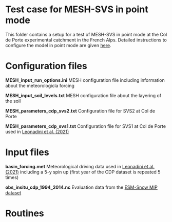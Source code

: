 # Test case for MESH-SVS in point mode

This folder contains a setup for a test of MESH-SVS in  point mode at the Col de Porte experimental catchment in the French Alps. Detailed instructions to configure the model in point mode are given [here](https://wiki.usask.ca/pages/viewpage.action?pageId=1716094475). 

# Configuration files

**MESH_input_run_options.ini**  MESH configuration file including information about the meteorologicla forcing

**MESH_input_soil_levels.txt** MESH configuration file about the layering of the soil 

**MESH_parameters_cdp_svs2.txt** Configuration file for SVS2 at Col de Porte 

**MESH_parameters_cdp_svs1.txt** Configuration file for SVS1 at Col de Porte used in [Leonadini et al. (2021)](https://journals.ametsoc.org/view/journals/hydr/aop/JHM-D-20-0249.1/JHM-D-20-0249.1.xml) 

# Input files 

**basin_forcing.met** Meteorological driving data used in [Leonadini et al. (2021)](https://journals.ametsoc.org/view/journals/hydr/aop/JHM-D-20-0249.1/JHM-D-20-0249.1.xml) including a 5-y spin up (first year of the CDP dataset is repeated 5 times) 

**obs_insitu_cdp_1994_2014.nc** Evaluation data from the [ESM-Snow MIP dataset](https://doi.pangaea.de/10.1594/PANGAEA.897575)

# Routines 

